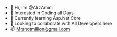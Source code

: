 - 👋 Hi, I’m @AlrzAmini
- 👀 Interested in Coding all Days
- 🌱 Currently learning Asp.Net Core
- 💞️ Looking to collaborate with All Developers here
- 📫 Mranotmillion@gmail.com

<!---
AlrzAmini/AlrzAmini is a ✨ special ✨ repository because its `README.md` (this file) appears on your GitHub profile.
You can click the Preview link to take a look at your changes.
--->
